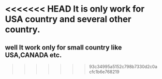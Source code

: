 <<<<<<< HEAD
It is only work for USA country and several other country.
=======
## well It work only for small country like USA,CANADA etc.
>>>>>>> 93c34995a5152c798b7330d2c0acfc1b6e768219

